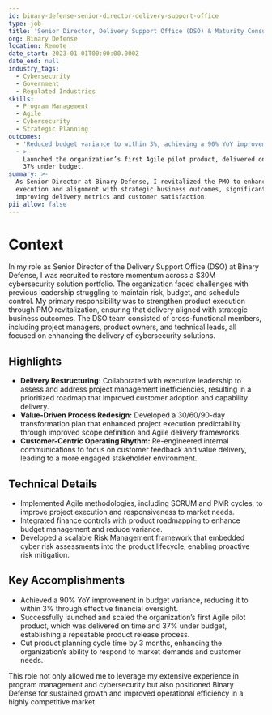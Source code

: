 ```yaml
---
id: binary-defense-senior-director-delivery-support-office
type: job
title: 'Senior Director, Delivery Support Office (DSO) & Maturity Consultant'
org: Binary Defense
location: Remote
date_start: 2023-01-01T00:00:00.000Z
date_end: null
industry_tags:
  - Cybersecurity
  - Government
  - Regulated Industries
skills:
  - Program Management
  - Agile
  - Cybersecurity
  - Strategic Planning
outcomes:
  - 'Reduced budget variance to within 3%, achieving a 90% YoY improvement.'
  - >-
    Launched the organization’s first Agile pilot product, delivered on time and
    37% under budget.
summary: >-
  As Senior Director at Binary Defense, I revitalized the PMO to enhance product
  execution and alignment with strategic business outcomes, significantly
  improving delivery metrics and customer satisfaction.
pii_allow: false
---
```


# Context
In my role as Senior Director of the Delivery Support Office (DSO) at Binary Defense, I was recruited to restore momentum across a $30M cybersecurity solution portfolio. The organization faced challenges with previous leadership struggling to maintain risk, budget, and schedule control. My primary responsibility was to strengthen product execution through PMO revitalization, ensuring that delivery aligned with strategic business outcomes. The DSO team consisted of cross-functional members, including project managers, product owners, and technical leads, all focused on enhancing the delivery of cybersecurity solutions.

## Highlights
- **Delivery Restructuring:** Collaborated with executive leadership to assess and address project management inefficiencies, resulting in a prioritized roadmap that improved customer adoption and capability delivery.
- **Value-Driven Process Redesign:** Developed a 30/60/90-day transformation plan that enhanced project execution predictability through improved scope definition and Agile delivery frameworks.
- **Customer-Centric Operating Rhythm:** Re-engineered internal communications to focus on customer feedback and value delivery, leading to a more engaged stakeholder environment.

## Technical Details
- Implemented Agile methodologies, including SCRUM and PMR cycles, to improve project execution and responsiveness to market needs.
- Integrated finance controls with product roadmapping to enhance budget management and reduce variance.
- Developed a scalable Risk Management framework that embedded cyber risk assessments into the product lifecycle, enabling proactive risk mitigation.

## Key Accomplishments
- Achieved a 90% YoY improvement in budget variance, reducing it to within 3% through effective financial oversight.
- Successfully launched and scaled the organization’s first Agile pilot product, which was delivered on time and 37% under budget, establishing a repeatable product release process.
- Cut product planning cycle time by 3 months, enhancing the organization’s ability to respond to market demands and customer needs.

This role not only allowed me to leverage my extensive experience in program management and cybersecurity but also positioned Binary Defense for sustained growth and improved operational efficiency in a highly competitive market.
